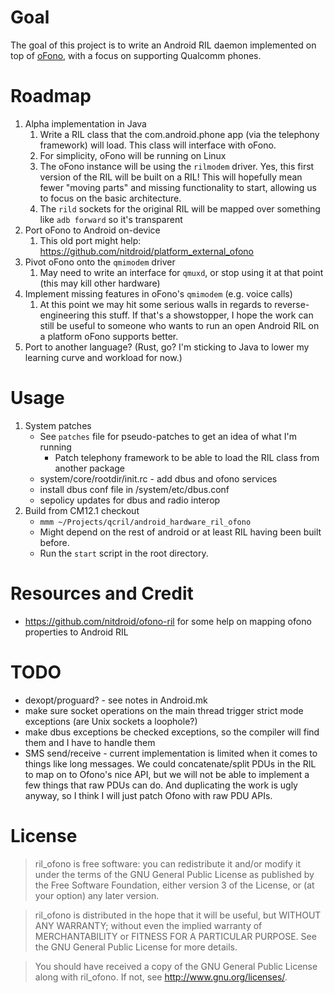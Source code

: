 # Goal

The goal of this project is to write an Android RIL daemon implemented on top of [oFono](https://01.org/ofono), with a focus on supporting Qualcomm phones.

# Roadmap

1. Alpha implementation in Java
	1. Write a RIL class that the com.android.phone app (via the telephony framework) will load. This class will interface with oFono.
	1. For simplicity, oFono will be running on Linux
	1. The oFono instance will be using the `rilmodem` driver. Yes, this first version of the RIL will be built on a RIL! This will hopefully mean fewer "moving parts" and missing functionality to start, allowing us to focus on the basic architecture.
	1. The `rild` sockets for the original RIL will be mapped over something like `adb forward` so it's transparent
1. Port oFono to Android on-device
	1. This old port might help: https://github.com/nitdroid/platform_external_ofono
1. Pivot oFono onto the `qmimodem` driver
	1. May need to write an interface for `qmuxd`, or stop using it at that point (this may kill other hardware)
1. Implement missing features in oFono's `qmimodem` (e.g. voice calls)
	1. At this point we may hit some serious walls in regards to reverse-engineering this stuff. If that's a showstopper, I hope the work can still be useful to someone who wants to run an open Android RIL on a platform oFono supports better.
1. Port to another language? (Rust, go? I'm sticking to Java to lower my learning curve and workload for now.)

# Usage
1. System patches
	* See `patches` file for pseudo-patches to get an idea of what I'm running
		* Patch telephony framework to be able to load the RIL class from another package
	* system/core/rootdir/init.rc - add dbus and ofono services
	* install dbus conf file in /system/etc/dbus.conf
	* sepolicy updates for dbus and radio interop
1. Build from CM12.1 checkout
	* `mmm ~/Projects/qcril/android_hardware_ril_ofono`
	* Might depend on the rest of android or at least RIL having been built before.
	* Run the `start` script in the root directory.

# Resources and Credit
* https://github.com/nitdroid/ofono-ril for some help on mapping ofono properties to Android RIL

# TODO
* dexopt/proguard? - see notes in Android.mk
* make sure socket operations on the main thread trigger strict mode exceptions (are Unix sockets a loophole?)
* make dbus exceptions be checked exceptions, so the compiler will find them and I have to handle them
* SMS send/receive - current implementation is limited when it comes to things like long messages. We could
concatenate/split PDUs in the RIL to map on to Ofono's nice API, but we will not be able to implement a few things
that raw PDUs can do. And duplicating the work is ugly anyway, so I think I will just patch Ofono with raw PDU APIs.

# License

> ril_ofono is free software: you can redistribute it and/or modify
> it under the terms of the GNU General Public License as published by
> the Free Software Foundation, either version 3 of the License, or
> (at your option) any later version.

> ril_ofono is distributed in the hope that it will be useful,
> but WITHOUT ANY WARRANTY; without even the implied warranty of
> MERCHANTABILITY or FITNESS FOR A PARTICULAR PURPOSE.  See the
> GNU General Public License for more details.

> You should have received a copy of the GNU General Public License
> along with ril_ofono.  If not, see <http://www.gnu.org/licenses/>.
